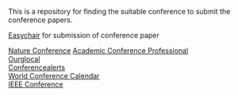 This is a repository for finding the suitable conference to submit the conference papers.

[Easychair](https://easychair.org/) for submission of conference paper

[Nature Conference](https://conferences.nature.com/event/4014cd93-3105-481d-b403-317c2a1dd449/summary) 
[Academic Conference Professional](https://www.aconf.org/)  
[Ourglocal](https://www.ourglocal.com/)  
[Conferencealerts](https://conferencealerts.com/)  
[World Conference Calendar](https://www.worldconferencecalendar.com/)  
[IEEE Conference](https://www.ieee.org/conferences/index.html)  

